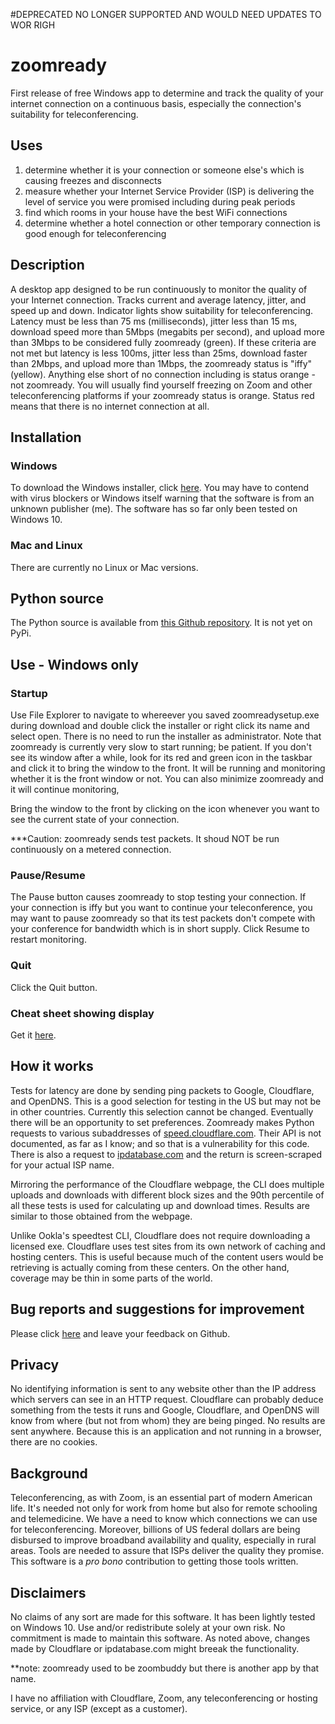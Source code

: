 #DEPRECATED NO LONGER SUPPORTED AND WOULD NEED UPDATES TO WOR RIGH

# zoomready
First release of free Windows app to determine and track the quality of your internet connection on a continuous basis, especially the connection's suitability for teleconferencing.


## Uses
1. determine whether it is your connection or someone else's which is causing freezes and disconnects
2. measure whether your Internet Service Provider (ISP) is delivering the level of service you were promised including during peak periods
3. find which rooms in your house have the best WiFi connections
4. determine whether a hotel connection or other temporary connection is good enough for teleconferencing

## Description
A desktop app designed to be run continuously to monitor the quality of your Internet connection. Tracks current and average latency, jitter, and speed up and down. Indicator lights show suitability for teleconferencing. Latency must be less than 75 ms (milliseconds), jitter less than 15 ms, download speed more than 5Mbps (megabits per second), and upload more than 3Mbps to be considered fully zoomready (green). If these criteria are not met but latency is less 100ms, jitter less than 25ms, download faster than 2Mbps, and upload more than 1Mbps, the zoomready status is "iffy" (yellow). Anything else short of no connection including is status orange - not zoomready. You will usually find yourself freezing on Zoom and other teleconferencing platforms if your zoomready status is orange. Status red means that there is no internet connection at all.

## Installation

### Windows

To download the Windows installer, click [here](http://freecheckip.com/zoomreadysetup.exe). You may have to contend with virus blockers or Windows itself warning that the software is from an unknown publisher (me). The software has so far only been tested on Windows 10.



### Mac and Linux

There are currently no Linux or Mac versions. 

## Python source

The Python source is available from [this Github repository](https://github.com/tevslin/zoomready). It is not yet on PyPi.

## Use - Windows only

### Startup

Use File Explorer to navigate to whereever you saved zoomreadysetup.exe during download and double click the installer or right click its name and select open. There is no need to run the installer as administrator. Note that zoomready is currently very slow to start running; be patient. If you don't see its window after a while, look for its red and green icon in the taskbar and click it to bring the window to the front. It will be running and monitoring whether it is the front window or not. You can also minimize  zoomready and it will continue monitoring,

Bring the window to the front by clicking on the icon whenever you want to see the current state of your connection.

***Caution: zoomready sends test packets. It shoud NOT be run continuously on a metered connection.

### Pause/Resume

The Pause button causes zoomready to stop testing your connection. If your connection is iffy but you want to continue your teleconference, you may want to pause zoomready so that its test packets don't compete with your conference for bandwidth which is in short supply. Click Resume to restart monitoring.

### Quit

Click the Quit button.

### Cheat sheet showing display

Get it [here](https://zoomready.s3.amazonaws.com/zoomreadycheatsheet.html).

## How it works

Tests for latency are done by sending ping packets to Google, Cloudflare, and OpenDNS. This is a good selection for testing in the US but may not be in other countries. Currently this selection cannot be changed. Eventually there will be an opportunity to set preferences. Zoomready makes Python requests to various subaddresses of [speed.cloudflare.com](https://speed.cloudflare.com). Their API is not documented, as far as I know; and so that is a vulnerability for this code. There is also a request to [ipdatabase.com](http://www.ipdatabase.com/ip) and the return is screen-scraped for your actual ISP name.

Mirroring the performance of the Cloudflare webpage, the CLI does multiple uploads and downloads with different block sizes and the 90th percentile of all these tests is used for calculating up and download times. Results are similar to those obtained from the webpage.

Unlike Ookla's speedtest CLI, Cloudflare does not require downloading a licensed exe. Cloudflare uses test sites from its own network of caching and hosting centers. This is useful because much of the content users would be retrieving is actually coming from these centers. On the other hand, coverage may be thin in some parts of the world.

## Bug reports and suggestions for improvement

Please click [here](https://github.com/tevslin/zoomready/issues) and leave your feedback on Github.

## Privacy

No identifying information is sent to any website other than the IP address which servers can see in an HTTP request. Cloudflare can probably deduce something from the tests it runs and Google, Cloudflare, and OpenDNS will know from where (but not from whom) they are being pinged. No results are sent anywhere. Because this is an application and not running in a browser, there are no cookies.

## Background

Teleconferencing, as with Zoom, is an essential part of modern American life. It's needed not only for work from home but also for remote schooling and telemedicine. We have a need to know which connections we can use for teleconferencing. Moreover, billions of US federal dollars are being disbursed to improve broadband availability and quality, especially in rural areas. Tools are needed to assure that ISPs deliver the quality they promise. This software is a *pro bono* contribution to getting those tools written. 

## Disclaimers

No claims of any sort are made for this software. It has been lightly tested on Windows 10. Use and/or redistribute solely at your own risk. No commitment is made to maintain this software. As noted above, changes made by Cloudflare or ipdatabase.com might breeak the functionality.

**note: zoomready used to be zoombuddy but there is another app by that name.

I have no affiliation with Cloudflare, Zoom, any teleconferencing or hosting service, or any ISP (except as a customer).

